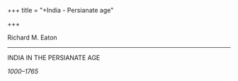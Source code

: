 +++
title = "+India  - Persianate age"

+++


Richard M. Eaton



* * *

INDIA IN THE PERSIANATE AGE



*1000–1765*
